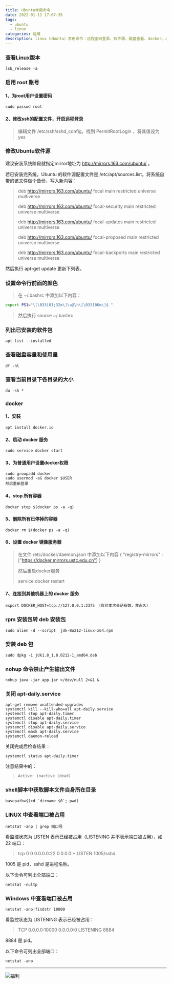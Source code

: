 ```yaml
---
title: Ubuntu常用命令
date: 2022-01-11 17:07:35
tags:
  - ubuntu
  - linux
categories: 运维
description: linux（Ubuntu）常用命令：远程密码登录、软件源、磁盘查看、docker、apt-daily、端口查看
---
```


### 查看Linux版本

```shell
lsb_release -a
```

### 启用 root 账号

#### 1、为root用户设置密码

```shell
sudo passwd root
```

#### 2、修改ssh的配置文件，开启远程登录

> 编辑文件 /etc/ssh/sshd_config，找到  PermitRootLogin ，将其值设为 yes

### 修改Ubuntu软件源

建议安装系统阶段就指定mirror地址为  http://mirrors.163.com/ubuntu/  。

若已安装完系统，Ubuntu 的软件源配置文件是 /etc/apt/sources.list。将系统自带的该文件做个备份，写入新内容：

> deb http://mirrors.163.com/ubuntu/ focal main restricted universe multiverse
> 
> deb http://mirrors.163.com/ubuntu/ focal-security main restricted universe multiverse
> 
> deb http://mirrors.163.com/ubuntu/ focal-updates main restricted universe multiverse
> 
> deb http://mirrors.163.com/ubuntu/ focal-proposed main restricted universe multiverse
> 
> deb http://mirrors.163.com/ubuntu/ focal-backports main restricted universe multiverse

然后执行 apt-get update 更新下列表。

### 设置命令行前面的颜色

> 在 ~/.bashrc 中添加以下内容：

```bash
export PS1="\[\033[01;32m\]\u@\h\[\033[00m\]$ "
```

> 然后执行  source ~/.bashrc

### 列出已安装的软件包
```shell
apt list --installed
```

### 查看磁盘容量和使用量

```shell
df -hl
```

### 查看当前目录下各目录的大小

```shell
du -sh *
```

### docker

#### 1、安装

```shell
apt install docker.io
```

#### 2、启动 docker 服务

```shell
sudo service docker start
```

#### 3、为普通用户设置docker权限

```shell
sudo groupadd docker
sudo usermod -aG docker $USER
然后重新登录
```

#### 4、stop 所有容器

```shell
docker stop $(docker ps -a -q)
```

#### 5、删除所有已停掉的容器

```shell
docker rm $(docker ps -a -q)
```

#### 6、设置 docker 镜像服务器

> 在文件 /etc/docker/daemon.json 中添加以下内容
> {
>    "registry-mirrors" : ["https://docker.mirrors.ustc.edu.cn"]
> }
>
> 然后重启docker服务
>
> service docker restart

#### 7、连接到其他机器上的 docker 服务

```shell
export DOCKER_HOST=tcp://127.0.0.1:2375 （仅对本次会话有效，非永久）
```

### rpm 安装包转 deb 安装包

```shell
sudo alien -d --script  jdk-8u212-linux-x64.rpm
```

### 安装 deb 包

```shell
sudo dpkg -i jdk1.8_1.8.0212-1_amd64.deb
```

### nohup 命令禁止产生输出文件

```shell
nohup java -jar app.jar >/dev/null 2>&1 &
```

### 关闭 apt-daily.service

```shell
apt-get remove unattended-upgrades
systemctl kill --kill-who=all apt-daily.service
systemctl stop apt-daily.timer
systemctl disable apt-daily.timer
systemctl stop apt-daily.service
systemctl disable apt-daily.service
systemctl mask apt-daily.service
systemctl daemon-reload
```

关闭完成后检查结果：

```shell
systemctl status apt-daily.timer
```

注意结果中的：

> ```
> Active: inactive (dead)
> ```

### shell脚本中获取脚本文件自身所在目录

```shell
basepath=$(cd `dirname $0`; pwd)
```

### LINUX 中查看端口被占用

```shell
netstat -anp | grep 端口号
```

看监控状态为 LISTEN 表示已经被占用（LISTENING 并不表示端口被占用），如 22 端口：

> tcp        0      0 0.0.0.0:22              0.0.0.0:*               LISTEN      1005/sshd

1005 是 pid，sshd 是进程名称。

以下命令可列出全部端口：

```shell
netstat -nultp
```

### Windows 中查看端口被占用

```shell
netstat -ano|findstr 10000
```

看监控状态为 LISTENING 表示已经被占用：

> TCP    0.0.0.0:10000          0.0.0.0:0              LISTENING       8884

8884 是 pid。

以下命令可列出全部端口：

```shell
netstat -ano
```

------
![福利](/images/骚图/三国杀/大乔.jpg)
